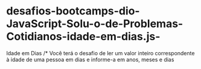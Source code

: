 # desafios-bootcamps-dio-JavaScript-Solu-o-de-Problemas-Cotidianos-idade-em-dias.js-
Idade em Dias  /* Você terá o desafio de ler um valor inteiro correspondente à idade de uma pessoa em dias e informe-a em anos, meses e dias
